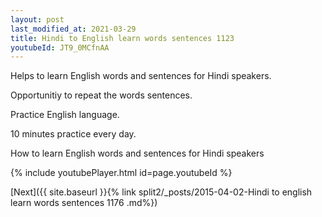 ```yaml
---
layout: post
last_modified_at: 2021-03-29
title: Hindi to English learn words sentences 1123 
youtubeId: JT9_0MCfnAA
---
```

 
 
Helps to learn English words and sentences for Hindi speakers.

Opportunitiy to repeat the words sentences. 

Practice English language. 
 
10 minutes practice every day. 
 
How to learn English words and sentences for Hindi speakers 
 
{% include youtubePlayer.html id=page.youtubeId %}
 
 
[Next]({{ site.baseurl }}{% link  split2/_posts/2015-04-02-Hindi to english learn words sentences 1176 .md%})
 
